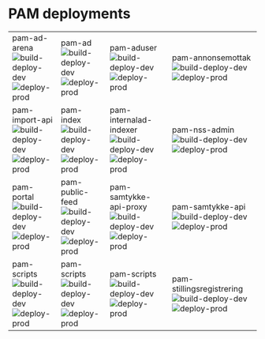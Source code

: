 # PAM deployments
|    |    |    |    |
|:---|:---|:---|:---|
| pam-ad-arena ![build-deploy-dev](https://github.com/navikt/pam-ad-arena/workflows/build-deploy-dev/badge.svg) ![deploy-prod](https://github.com/navikt/pam-ad-arena/workflows/deploy-prod/badge.svg) | pam-ad ![build-deploy-dev](https://github.com/navikt/pam-ad/workflows/build-deploy-dev/badge.svg) ![deploy-prod](https://github.com/navikt/pam-ad/workflows/deploy-prod/badge.svg) | pam-aduser ![build-deploy-dev](https://github.com/navikt/pam-aduser/workflows/build-deploy-dev/badge.svg) ![deploy-prod](https://github.com/navikt/pam-aduser/workflows/deploy-prod/badge.svg) | pam-annonsemottak ![build-deploy-dev](https://github.com/navikt/pam-annonsemottak/workflows/build-deploy-dev/badge.svg) ![deploy-prod](https://github.com/navikt/pam-annonsemottak/workflows/deploy-prod/badge.svg) |
| pam-import-api ![build-deploy-dev](https://github.com/navikt/pam-import-api/workflows/build-deploy-dev/badge.svg) ![deploy-prod](https://github.com/navikt/pam-import-api/workflows/deploy-prod/badge.svg) | pam-index ![build-deploy-dev](https://github.com/navikt/pam-index/workflows/build-deploy-dev/badge.svg) ![deploy-prod](https://github.com/navikt/pam-index/workflows/deploy-prod/badge.svg) | pam-internalad-indexer ![build-deploy-dev](https://github.com/navikt/pam-internalad-indexer/workflows/build-deploy-dev/badge.svg) ![deploy-prod](https://github.com/navikt/pam-internalad-indexer/workflows/deploy-prod/badge.svg) | pam-nss-admin ![build-deploy-dev](https://github.com/navikt/pam-nss-admin/workflows/build-deploy-dev/badge.svg) ![deploy-prod](https://github.com/navikt/pam-nss-admin/workflows/deploy-prod/badge.svg) |
| pam-portal ![build-deploy-dev](https://github.com/navikt/pam-portal/workflows/build-deploy-dev/badge.svg) ![deploy-prod](https://github.com/navikt/pam-portal/workflows/deploy-prod/badge.svg) | pam-public-feed ![build-deploy-dev](https://github.com/navikt/pam-public-feed/workflows/build-deploy-dev/badge.svg) ![deploy-prod](https://github.com/navikt/pam-public-feed/workflows/deploy-prod/badge.svg) | pam-samtykke-api-proxy ![build-deploy-dev](https://github.com/navikt/pam-samtykke-api-proxy/workflows/build-deploy-dev/badge.svg) ![deploy-prod](https://github.com/navikt/pam-samtykke-api-proxy/workflows/deploy-prod/badge.svg) | pam-samtykke-api ![build-deploy-dev](https://github.com/navikt/pam-samtykke-api/workflows/build-deploy-dev/badge.svg) ![deploy-prod](https://github.com/navikt/pam-samtykke-api/workflows/deploy-prod/badge.svg) |
| pam-scripts ![build-deploy-dev](https://github.com/navikt/pam-scripts/workflows/build-deploy-dev/badge.svg) ![deploy-prod](https://github.com/navikt/pam-scripts/workflows/deploy-prod/badge.svg) | pam-scripts ![build-deploy-dev](https://github.com/navikt/pam-scripts/workflows/build-deploy-dev/badge.svg) ![deploy-prod](https://github.com/navikt/pam-scripts/workflows/deploy-prod/badge.svg) | pam-scripts ![build-deploy-dev](https://github.com/navikt/pam-scripts/workflows/build-deploy-dev/badge.svg) ![deploy-prod](https://github.com/navikt/pam-scripts/workflows/deploy-prod/badge.svg) | pam-stillingsregistrering ![build-deploy-dev](https://github.com/navikt/pam-stillingsregistrering/workflows/build-deploy-dev/badge.svg) ![deploy-prod](https://github.com/navikt/pam-stillingsregistrering/workflows/deploy-prod/badge.svg) |
